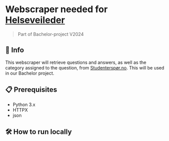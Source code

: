 # Webscraper needed for [Helseveileder](https://github.com/haraldnilsen/helseveileder)
> Part of Bachelor-project V2024

## 📝 Info

This webscraper will retrieve questions and answers, as well as the category assigned to the question, from [Studenterspør.no](https://studenterspor.no/). This will be used in our Bachelor project.

## 📋 Prerequisites

- Python 3.x
- HTTPX
- json

## 🛠️ How to run locally

```
```